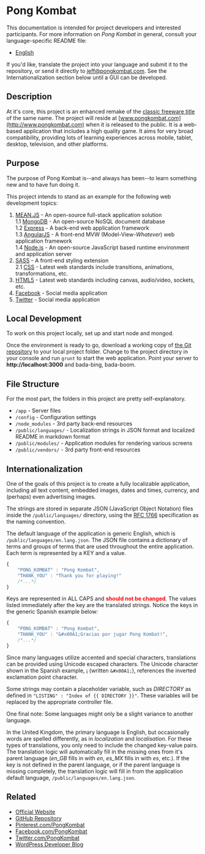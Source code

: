 Pong Kombat
===========

This documentation is intended for project developers and interested participants.
For more information on *Pong Kombat* in general, consult your language-specific README file:

- [English](/public/languages/en/readme.lang.md)

If you'd like, translate the project into your language and submit it to the repository, or send it directly to [jeff@pongkombat.com](mailto:jeff@pongkombat.com?subject=Internationalization).
See the Internationalization section below until a GUI can be developed.

Description
-----------

At it's core, this project is an enhanced remake of the [classic freeware title](http://stefangagne.com/twoflower/pongkombat/) of the same name.
The project will reside at [www.pongkombat.com](http://www.pongkombat.com) when it is released to the public.
It is a web-based application that includes a high quality game.
It aims for very broad compatibility, providing lots of learning experiences across mobile, tablet, desktop, television, and other platforms.

Purpose
-------

The purpose of Pong Kombat is--and always has been--to learn something new and to have fun doing it.

This project intends to stand as an example for the following web development topics:

1. [MEAN.JS](http://meanjs.org) - An open-source full-stack application solution  
  1.1 [MongoDB](http://mongodb.org) - An open-source NoSQL document database  
  1.2 [Express](http://expressjs.org) - A back-end web application framework  
  1.3 [AngularJS](http://angularjs.org) - A front-end MVW (Model-View-*Whatever*) web application framework  
  1.4 [Node.js](http://nodejs.org) - An open-source JavaScript based runtime environment and application server
2. [SASS](http://sass-lang.com) - A front-end styling extension  
  2.1 [CSS](http://www.w3.org/Style/CSS/Overview.en.html) - Latest web standards include transitions, animations, transformations, etc.
3. [HTML5](http://www.w3.org/TR/html5/) - Latest web standards including canvas, audio/video, sockets, etc.
4. [Facebook](http://developers.facebook.com) - Social media application
5. [Twitter](https://dev.twitter.com) - Social media application

Local Development
-----------------

To work on this project locally, set up and start node and mongod.

Once the environment is ready to go, download a working copy of [the Git repository](https://github.com/Quantastical/pong-kombat) to your local project folder.
Change to the project directory in your console and run `grunt` to start the web application.
Point your server to **http://localhost:3000** and bada-bing, bada-boom.

File Structure
--------------

For the most part, the folders in this project are pretty self-explanatory.

- `/app` - Server files
- `/config` - Configuration settings
- `/node_modules` - 3rd party back-end resources
- `/public/languages/` - Localization strings in JSON format and localized README in markdown format
- `/public/modules/` - Application modules for rendering various screens
- `/public/vendors/` - 3rd party front-end resources

Internationalization
--------------------

One of the goals of this project is to create a fully localizable application, including all text content, embedded images, dates and times, currency, and (perhaps) even advertising images.

The strings are stored in separate JSON (JavaScript Object Notation) files inside the `/public/languages/` directory, using the [RFC 1766](http://www.faqs.org/rfcs/rfc1766.html) specification as the naming convention.

The default language of the application is generic English, which is `/public/languages/en.lang.json`.
The JSON file contains a dictionary of terms and groups of terms that are used throughout the entire application.
Each term is represented by a KEY and a value.

```js
{
	"PONG_KOMBAT" : "Pong Kombat",
	"THANK_YOU" : "Thank you for playing!"
	/*...*/
}
```

Keys are represented in ALL CAPS and <span style="color:red">**should not be changed**</span>.
The values listed immediately after the key are the translated strings.
Notice the keys in the generic Spanish example below:

```js
{
	"PONG_KOMBAT" : "Pong Kombat",
	"THANK_YOU" : "&#x00A1;Gracias por jugar Pong Kombat!",
	/*...*/
}
```

Since many languages utilize accented and special characters, translations can be provided using Unicode escaped characters.
The Unicode character shown in the Spanish example, &#x00A1; (written `&#x00A1;`), references the inverted exclamation point character.

Some strings may contain a placeholder variable, such as *DIRECTORY* as defined in `"LISTING" : "Index of {{ DIRECTORY }}"`.
These variables will be replaced by the appropriate controller file.

One final note: Some languages might only be a slight variance to another language.

In the United Kingdom, the primary language is English, but occasionally words are spelled differently, as in *localization* and *localisation*.
For these types of translations, you only need to include the changed key-value pairs.
The translation logic will automatically fill in the missing ones from it's parent language (*en_GB* fills in with *en*, *es_MX* fills in with *es*, etc.).
If the key is not defined in the parent language, or if the parent language is missing completely, the translation logic will fill in from the application default language, `/public/languages/en.lang.json`.

Related
-------

- [Official Website](http://www.pongkombat.com)
- [GitHub Repository](http://github.com/Quantastical/pong-kombat)
- [Pinterest.com/PongKombat](http://pinterest.com/PongKombat)
- [Facebook.com/PongKombat](http://www.facebook.com/pongkombat)
- [Twitter.com/PongKombat](http://www.twitter.com/pongkombat)
- [WordPress Developer Blog](http://wordpress.quantastical.com/category/projects/pong-kombat/)
